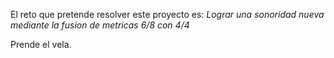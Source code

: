 El reto que pretende resolver este proyecto es: *Lograr una sonoridad nueva mediante la fusion de metricas 6/8 con 4/4*


Prende el vela.
